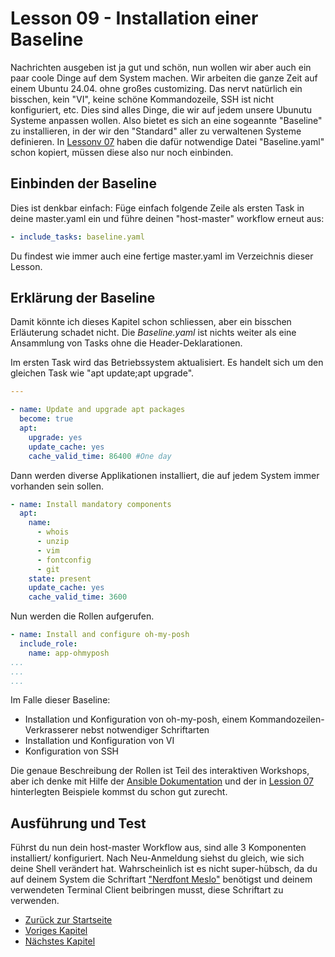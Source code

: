 # Lesson 09 - Installation einer Baseline

Nachrichten ausgeben ist ja gut und schön, nun wollen wir aber auch ein paar coole Dinge auf dem System machen. Wir arbeiten die ganze Zeit auf einem Ubuntu 24.04. ohne großes customizing. Das nervt natürlich ein bisschen, kein "VI", keine schöne Kommandozeile, SSH ist nicht konfiguriert, etc. Dies sind alles Dinge, die wir auf jedem unsere Ubunutu Systeme anpassen wollen. Also bietet es sich an eine sogeannte "Baseline" zu installieren, in der wir den "Standard" aller zu verwaltenen Systeme definieren. In [Lessonv 07](./../Lesson07-add_ansible_files/Lesson07.md) haben die dafür notwendige Datei "Baseline.yaml" schon kopiert, müssen diese also nur noch einbinden.

## Einbinden der Baseline

Dies ist denkbar einfach: Füge einfach folgende Zeile als ersten Task in deine master.yaml ein und führe deinen "host-master" workflow erneut aus:

```yaml
- include_tasks: baseline.yaml
```

Du findest wie immer auch eine fertige master.yaml im Verzeichnis dieser Lesson.

## Erklärung der Baseline

Damit könnte ich dieses Kapitel schon schliessen, aber ein bisschen Erläuterung schadet nicht. Die *Baseline.yaml* ist nichts weiter als eine Ansammlung von Tasks ohne die Header-Deklarationen.

Im ersten Task wird das Betriebssystem aktualisiert. Es handelt sich um den gleichen Task wie "apt update;apt upgrade".

```yaml
---

- name: Update and upgrade apt packages
  become: true
  apt:
    upgrade: yes
    update_cache: yes
    cache_valid_time: 86400 #One day
```

Dann werden diverse Applikationen installiert, die auf jedem System immer vorhanden sein sollen.

```yaml
- name: Install mandatory components
  apt:
    name:
      - whois
      - unzip
      - vim
      - fontconfig
      - git
    state: present
    update_cache: yes
    cache_valid_time: 3600
```

Nun werden die Rollen aufgerufen.

```yaml
- name: Install and configure oh-my-posh
  include_role:
    name: app-ohmyposh
...
...
...
```

Im Falle dieser Baseline:

- Installation und Konfiguration von oh-my-posh, einem Kommandozeilen-Verkrasserer nebst notwendiger Schriftarten
- Installation und Konfiguration von VI
- Konfiguration von SSH

Die genaue Beschreibung der Rollen ist Teil des interaktiven Workshops, aber ich denke mit Hilfe der [Ansible Dokumentation](https://docs.ansible.com/ansible/latest/playbook_guide/playbooks_reuse_roles.html) und der in [Lession 07](./../Lesson07-add_ansible_files/Lesson07.md) hinterlegten Beispiele kommst du schon gut zurecht.

## Ausführung und Test

Führst du nun dein host-master Workflow aus, sind alle 3 Komponenten installiert/ konfiguriert. Nach Neu-Anmeldung siehst du gleich, wie sich deine Shell verändert hat. Wahrscheinlich ist es nicht super-hübsch, da du auf deinem System die Schriftart ["Nerdfont Meslo"](https://github.com/ryanoasis/nerd-fonts/releases/download/v3.2.1/Meslo.zip) benötigst und deinem verwendeten Terminal Client beibringen musst, diese Schriftart zu verwenden.

- [Zurück zur Startseite](./../README.md)
- [Voriges Kapitel](./../Lesson08-create-playbook-workflow/Lesson08.md)
- [Nächstes Kapitel](./../Lesson09-Installation_of_a_baseline/Lession09.md)
